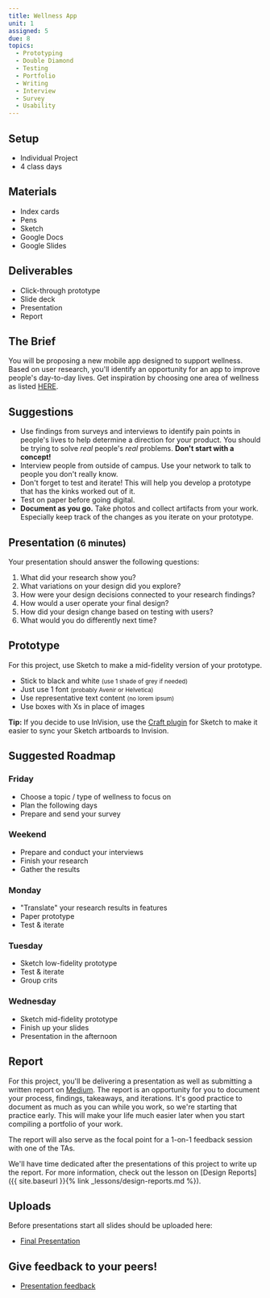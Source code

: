 ```yaml
---
title: Wellness App
unit: 1
assigned: 5
due: 8
topics:
  - Prototyping
  - Double Diamond
  - Testing
  - Portfolio
  - Writing
  - Interview
  - Survey
  - Usability
---
```



Setup
-----

- Individual Project
- 4 class days


Materials
---------

- Index cards
- Pens
- Sketch
- Google Docs
- Google Slides


Deliverables
------------

- Click-through prototype
- Slide deck
- Presentation
- Report


The Brief
---------

You will be proposing a new mobile app designed to support wellness. Based on user research, you'll identify an opportunity for an app to improve people's day-to-day lives. Get inspiration by choosing one area of wellness as listed [HERE](https://www.mindbodygreen.com/0-6795/Are-You-Balanced-Here-are-the-7-Kinds-of-Wellness-You-Need.html).


Suggestions
-----------

- Use findings from surveys and interviews to identify pain points in people's lives to help determine a direction for your product. You should be trying to solve *real* people's *real* problems. **Don't start with a concept!**
- Interview people from outside of campus. Use your network to talk to people you don't really know.
- Don't forget to test and iterate! This will help you develop a prototype that has the kinks worked out of it.
- Test on paper before going digital.
- **Document as you go.** Take photos and collect artifacts from your work. Especially keep track of the changes as you iterate on your prototype.


Presentation <small>(6 minutes)</small>
------------

Your presentation should answer the following questions:

1. What did your research show you?
2. What variations on your design did you explore?
3. How were your design decisions connected to your research findings?
4. How would a user operate your final design?
5. How did your design change based on testing with users?
6. What would you do differently next time?


Prototype
---------

For this project, use Sketch to make a mid-fidelity version of your prototype.

- Stick to black and white <small>(use 1 shade of grey if needed)</small>
- Just use 1 font <small>(probably Avenir or Helvetica)</small>
- Use representative text content <small>(no lorem ipsum)</small>
- Use boxes with Xs in place of images

**Tip:** If you decide to use InVision, use the [Craft plugin](https://www.invisionapp.com/craft) for Sketch to make it easier to sync your Sketch artboards to Invision.


Suggested Roadmap
-----------------

### Friday

- Choose a topic / type of wellness to focus on
- Plan the following days
- Prepare and send your survey

### Weekend

- Prepare and conduct your interviews
- Finish your research
- Gather the results

### Monday

- "Translate" your research results in features
- Paper prototype
- Test & iterate

### Tuesday

- Sketch low-fidelity prototype
- Test & iterate
- Group crits

### Wednesday

- Sketch mid-fidelity prototype
- Finish up your slides
- Presentation in the afternoon


Report
------

For this project, you'll be delivering a presentation as well as submitting a written report on [Medium](https://medium.com/). The report is an opportunity for you to document your process, findings, takeaways, and iterations. It's good practice to document as much as you can while you work, so we're starting that practice early. This will make your life much easier later when you start compiling a portfolio of your work.

The report will also serve as the focal point for a 1-on-1 feedback session with one of the TAs.

We'll have time dedicated after the presentations of this project to write up the report. For more information, check out the lesson on [Design Reports]({{ site.baseurl }}{% link _lessons/design-reports.md %}).

Uploads
-------
Before presentations start all slides should be uploaded here:

- [Final Presentation](https://drive.google.com/drive/u/2/folders/13FN20ujPO_JelN2n3lxdDloqTDdnKPTp)


Give feedback to your peers!
---------------------------

 - [Presentation feedback](https://drive.google.com/drive/u/0/folders/1j9uxJjCbP3U7-v0qc1uiEK7Fk9yvuB1o)
